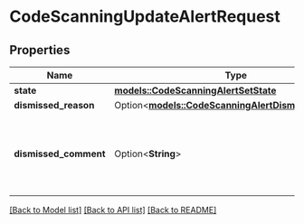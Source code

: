 # CodeScanningUpdateAlertRequest

## Properties

Name | Type | Description | Notes
------------ | ------------- | ------------- | -------------
**state** | [**models::CodeScanningAlertSetState**](code-scanning-alert-set-state.md) |  | 
**dismissed_reason** | Option<[**models::CodeScanningAlertDismissedReason**](code-scanning-alert-dismissed-reason.md)> |  | [optional]
**dismissed_comment** | Option<**String**> | The dismissal comment associated with the dismissal of the alert. | [optional]

[[Back to Model list]](../README.md#documentation-for-models) [[Back to API list]](../README.md#documentation-for-api-endpoints) [[Back to README]](../README.md)


